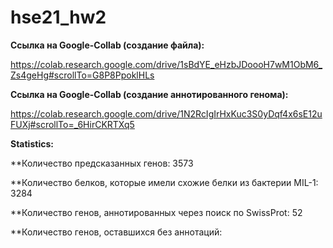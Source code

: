 # hse21_hw2

**Ссылка на Google-Collab (создание файла):**

https://colab.research.google.com/drive/1sBdYE_eHzbJDoooH7wM1ObM6_Zs4geHg#scrollTo=G8P8PpoklHLs

**Ссылка на Google-Collab (создание аннотированного генома):**

https://colab.research.google.com/drive/1N2RcIgIrHxKuc3S0yDqf4x6sE12uFUXj#scrollTo=_6HirCKRTXq5

**Statistics:**

**Количество предсказанных генов: 3573

**Количество белков, которые имели схожие белки из бактерии MIL-1: 3284

**Количество генов, аннотированных через поиск по SwissProt: 52

**Количество генов, оставшихся без аннотаций: 
